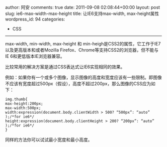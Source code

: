 author: 阿安
comments: true
date: 2011-09-08 02:08:44+00:00
layout: post
slug: ie6-max-width-max-height
title: 让IE6支持max-width, max-height属性
wordpress_id: 94
categories:
- CSS
---

max-width, min-width, max-height 和 min-heigh是CSS2的属性，它工作于IE7以及更高版本和或者Mozilla Firefox、Chrome等支持CSS2的浏览器，但不能与IE 6和更低版本IE浏览器兼容。

比较常用的解决方案是通过CSS表达式让IE6实现相同的效果。

例如：如果你有一个或多个图像，显示图像的高度和宽度应该有一些限制。即图像不应该有宽度超过500px（假设），高度不超过200px，那么图像的CSS应为如下：

    
    
    img.thumb{
    max-height:200px;
    max-width:500px;
    width:expression(document.body.clientWidth > 500? “500px”: “auto” );/*for ie6*/
    height:expression(document.body.clientHeight > 200? “200px”: “auto” );/*for ie6*/
    }
    


<!-- more -->
同样的方法你可以试试最小宽度和最小高度。
